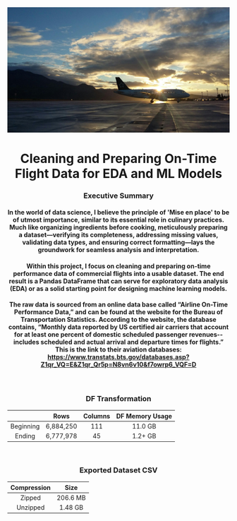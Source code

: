 <div style="text-align: center;">
<img title="a title" alt="Alt text" src="/Images/plane-marina-hinic.jpg">


<h1 style="text-align: center;">Cleaning and Preparing On-Time Flight Data for EDA and ML Models</h1>


<h3 style="text-align: center;">Executive Summary</h3>

#### In the world of data science, I believe the principle of 'Mise en place' to be of utmost importance, similar to its essential role in culinary practices. Much like organizing ingredients before cooking, meticulously preparing a dataset—verifying its completeness, addressing missing values, validating data types, and ensuring correct formatting—lays the groundwork for seamless analysis and interpretation.

#### Within this project, I focus on cleaning and preparing on-time performance data of commercial flights into a usable dataset. The end result is a Pandas DataFrame that can serve for exploratory data analysis (EDA) or as a solid starting point for designing machine learning models.

#### The raw data is sourced from an online data base called “Airline On-Time Performance Data,” and can be found at the website for the Bureau of Transportation Statistics. According to the website, the database contains, “Monthly data reported by US certified air carriers that account for at least one percent of domestic scheduled passenger revenues--includes scheduled and actual arrival and departure times for flights.” This is the link to their aviation databases: https://www.transtats.bts.gov/databases.asp?Z1qr_VQ=E&Z1qr_Qr5p=N8vn6v10&f7owrp6_VQF=D

<br>

<h3 style="text-align: center;">DF Transformation</h3>

           
|      | Rows       | Columns | DF Memory Usage|
|:-----------: | :--------: | :-----: | :--------------------: |
| Beginning    | 6,884,250  | 111     | 11.0 GB                |
| Ending       | 6,777,978  | 45      | 1.2+ GB                |



<br>

<h3 style="text-align: center;">Exported Dataset CSV</h3>

            
|   Compression   | Size       |
|:-----------: | :--------: | 
| Zipped    | 206.6 MB | 
| Unzipped  | 1.48 GB | 

